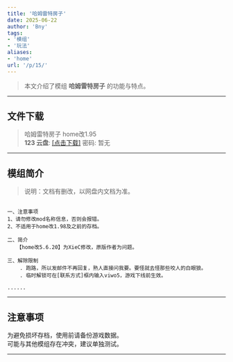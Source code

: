 ```yaml
---
title: '哈姆雷特房子'
date: 2025-06-22
author: 'Bny'
tags:
- '模组'
- '玩法'
aliases:
- 'home'
url: '/p/15/'
---
```


> 本文介绍了模组 **哈姆雷特房子** 的功能与特点。

---

## 文件下载

> 哈姆雷特房子 home改1.95  
**123 云盘**: [[点击下载]](https://www.123pan.com/s/6DetVv-Rm1Kv.html) 密码: 暂无

---

## 模组简介

> 说明：文档有删改，以网盘内文档为准。  

``` shell

一、注意事项
1、请勿修改mod名称信息，否则会报错。
2、不适用于home改1.98及之前的存档。

二、简介
   【home改5.6.20】为XieC修改，原版作者为问题。
   
三、解除限制
    . 跑路，所以发邮件不再回复，熟人直接问我要。要怪就去怪那些咬人的白眼狼。
    . 临时解锁可在[联系方式]框内输入viwo5，游戏下线前生效。

......

```

---

## 注意事项

>  
为避免损坏存档，使用前请备份游戏数据。  
可能与其他模组存在冲突，建议单独测试。  

---

